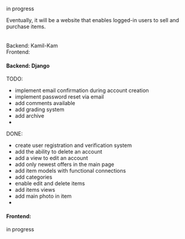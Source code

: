 in progress


Eventually, it will be a website that enables logged-in users to sell and purchase items.<br />
<br />
<br />
Backend: Kamil-Kam<br />
Frontend:<br />


#### Backend: Django
TODO:
 - implement email confirmation during account creation
 - implement password reset via email
 - add comments available
 - add grading system
 - add archive
 - 
DONE:
 - create user registration and verification system
 - add the ability to delete an account
 - add a view to edit an account
 - add only newest offers in the main page
 - add item models with functional connections
 - add categories
 - enable edit and delete items
 - add items views
 - add main photo in item
 - 
#### Frontend:
in progress
